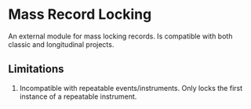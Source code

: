# Mass Record Locking
An external module for mass locking records. Is compatible with both classic and longitudinal projects.

## Limitations
1. Incompatible with repeatable events/instruments. Only locks the first instance of a repeatable instrument. 